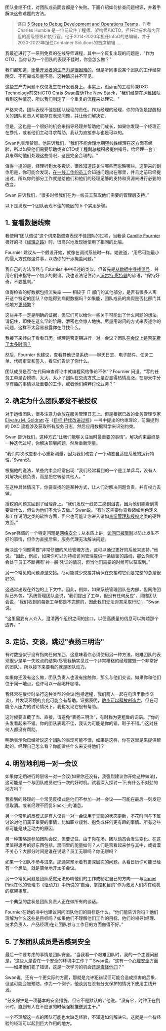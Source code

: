 <!--
title: Debug开发和运维团队的五个步骤
cover: https://cdn.thenewstack.io/media/2024/01/0a4ea704-debugging-team-2-1024x576.jpg
-->

团队业绩不佳，对团队成员而言都是个失败。下面介绍如何排查问题根源，并着手解决这些难题的方法。

> 译自 [5 Steps to Debug Development and Operations Teams](https://thenewstack.io/5-steps-to-debug-development-and-operations-teams/)，作者 Charles Humble 是一位前软件工程师、架构师和CTO，担任过技术和内容组的高级领导和执行官。他于2014-2020年担任InfoQ的总编辑，并于2020-2023年担任Container Solutions的首席编辑......

我最近进行了一系列免费的在线导师课程，其中一个反复出现的问题是，"作为CTO，当你认为一个团队的表现不佳时，你会怎么做？"

我们都知道，[衡量开发者的生产力是很困难的](https://thenewstack.io/measuring-developer-productivity-whos-winning-the-debate/)，但是听同事说某个团队的工作经常晚交、不可靠或质量不高，这种情况并不罕见。

这些生产力问题不仅仅发生在开发者身上。事实上，[Atsign](https://atsign.com/)的工程师兼DXC Technology前交付CTO [Chris Swan](https://www.linkedin.com/in/chrisswan?originalSubdomain=uk)告诉The New Stack，"我们经常在[运维团队](https://thenewstack.io/operations/)看到这种情况，所以我们制定了一个重复的流程来处理它。"

严格来说，团队表现不佳是团队经理的责任。作为经理的经理，你的角色是提醒相关的团队负责人可能存在表现问题，并让他们解决它。

但是，这也是一个很好的机会来指导经理并帮助他们成长，如果你发现一个经理正在挣扎，或者他们主动寻求帮助，我认为直接参与也是可以的。

Swan也表示赞同。他告诉我们，"我们不能合理地期望线性经理在这方面有经验，所以如果他们需要帮助或者CTO或工程副总裁积极提供指导，给经理一套工具来帮助他们处理这些情况，这是完全合理的。"

值得一提的是，经理听到太多投诉，很难知道该关注哪些而忽略哪些。这带来的副作用是，你可能会发现，[在一线工作的员工](https://thenewstack.io/engineering-leaders-switch-to-wartime-management-now/)会知道问题出在哪里，并且之前已经提出过，所以你的部分工作就是给他们和他们的经理足够的支持和资源来进行必要的改变。

Swan 告诉我们，“很多时候我们在为一线员工获取他们需要的管理层支持。”

以下是发现一个团队表现不佳的原因的 5 个实用步骤。

## 1. 查看数据线索

我使用“团队调试”这个词来指调查表现不佳团队的过程，当我读 [Camille Fournier](https://www.linkedin.com/in/camille-fournier-9011812/) 极好的书《[经理之路](https://www.oreilly.com/library/view/the-managers-path/9781491973882/)》时，很高兴地发现她使用了相同的比喻。

Fournier 建议从一个假设开始，就像在调试系统时一样。她说道，“用尽可能最小的侵入方式做这件事，以防你的干涉掩盖问题。”

我自己的方法虽然与 Fournier 书中描述的类似，但首先是[从数据中寻找信号](https://thenewstack.io/can-devex-metrics-drive-developer-productivity/)，并用它们来指导一个初步的假设。我也设法记住诗人[沃尔特·惠特曼](https://whitmanarchive.org/)的谚语，“保持好奇，不要批判。”

值得检查的好数据包括流失率 —— 相较于 IT 部门的其他部分，是否有很多人离开这个特定的团队？你能得到病假数据吗？如果能，团队成员的病假是否比部门其他地方[更频繁](https://thenewstack.io/how-to-recognize-recover-from-and-prevent-burnout/)？

这些并不一定是明确的证据，但它们可以给你一些关于可能出了什么问题的想法。请记住，即使在这么早的阶段，泄密也会惊人地快。尽量用询问的方式来表述你的问题，这样不太容易暴露你在寻找什么。

我接下来倾向于看看日历。经理是否定期进行一对一会议？团队[在会议上是否花费了太多时间？](https://thenewstack.io/tech-works-how-can-we-break-our-obsession-with-meetings/)

然后，Fournier 也建议，查看其他记录系统——聊天日志、电子邮件、任务工单、代码审查和签入，看它们告诉了你什么。

团队成员是否“在代码审查评论中就编程风格争论不休”？Fournier 问道。“写的任务工单是否模糊、太大、太小？团队在交流方式上是否显得热情高涨，在聊天中分享有趣的事情以及重要的工作，或者他们纯粹讨论业务？”

## 2. 确定为什么团队感觉不被授权

对于运维团队，很多注意力会放在服务管理日志上。但是根据已故的业务管理专家 [Eliyahu M. Goldratt](https://www.tocinstitute.org/eliyahu-goldratt.html) 在《[目标:持续改进过程](https://www.amazon.co.uk/Goal-Process-Ongoing-Improvement/dp/0566086654)》一书中提出的约束理论，前面提到的 DXC 流程涉及获取所有服务日志，然后应用数据科学来识别约束。

Swan 告诉我们，这种方式“让我们能够关注当时最重要的事情”。解决约束最终是一种迭代过程，你解决顶层问题，然后重新测量。

“我们每次改变都小心重新测量，因为我们改变了一个动态自适应系统的运行特性，”Swan说。

根据他的说法，某些约束会经常出现: "我们经常看到的一个是工单乒乓，没有人对解决问题负责，而是把它转给其他人。"

在这种具体情况下，你要查找的是某种方式，让人们对解决问题负责，并有权力去做。

授权的问题又回到了经理身上。“我们发现一线员工感到沮丧，因为他们能看到需要做什么，但认为他们不允许去做。” Swan说。“有时这需要你查看诸如角色定义和工作说明之类的软性方面，但它也可能让你进入诸如[身份管理和授权](https://thenewstack.io/getting-started-with-identity-and-access-management/)之类的硬性方面。”

Swan强调的一个特定问题是[网络安全](https://thenewstack.io/security/)；从本质上讲，[访问已被限制](https://thenewstack.io/7-benefits-of-developer-access-to-production/)以防止发生不好的事情，但作为直接后果，服务代理无法解决问题。

解决这个问题需要“非常仔细的风险管理方法，这可以通过更好的系统来支持，”他说。“因此，例如，如果你可以为特权访问管理提供一条破窗的路线，那么你就不会处于员工不断拥有'神一般'凭证的情况，但当他们需要的时候可以获取到。”

另一个常见的问题源是交接。尽可能减少交接并确保在交接时它们是完整的总是很好的。

这通常出现在外包的上下文中。因此，例如，如果系统管理团队在内部，但网络团队已外包，"系统管理团队会说，'我们提出了工单，但没有任何反应'，网络团队会说，'我们收到的每张工单都是不完整的，因此我们无法对其采取行动'，"Swan说。

"这里需要有人介入，澄清两个组织之间的接口，以便高质量的信息可以跨越那个边界。"

## 3. 走访、交谈，跳过"表扬三明治"

有时数据似乎没有指向任何东西，这意味着你必须使用另一种方法。艰难团队的表现很少是单一失败点的结果(尽管我确实见过一个非常糟糕的经理摧毁一个非常好的团队)。所以接下来要看的就是团队动力。

如果你还没有这么做，团队负责人也没有接触你，那么与他们交谈。如果你和他们位于同一地点，也许可以一起喝杯咖啡。

我经常在散步时举行这种类型的会议(包括远程，我们两人一起在电话里散步交谈)，并发现环境的变化可能会有帮助。证据表明，[散步可以释放创造力](https://blog.container-solutions.com/why-your-desk-is-the-worst-place-to-work-and-other-life-lessons-from-a-lazy-developer)，但在可能令人压力的讨论情况下，我也发现它很有帮助。

这时候要直截了当、直接，请避免“表扬三明治”，有时称为更粗鲁的词语。(“你的头发看起来不错。你的团队表现不佳，我认为可能是你的错。鞋子不错。”)这对任何人都没有帮助。

明确表示你已经听说这个团队的表现可能不佳，如果是这样，你在这里是来提供帮助的。经理自己怎么看？你能做些什么来支持他们？

## 4. 明智地利用一对一会议

如果你定期进行跨层级一对一会议(如果你还没有，我强烈建议你开始这种做法)，这可能是一个与团队成员进行一次的好时机。试着深入探讨一下;有什么不对劲的地方吗？

我看到的经理的一个常见反模式是他们不参加一对一会议——可能在最后一刻发短信取消。或者经理不回复Slack上的消息。

另一个常见的反模式是有人仅将一对一会议用于无聊的状态更新，不花时间与下属讨论对他们真正重要的事情，比如职业规划、抱负或任何更有趣的事情。所有这些都可能是缺乏动力的原因。

另一种策略是参加团队会议，但要记住，由于你在场，团队动态会发生变化。在这里值得思考的好东西包括，房间里的能量如何？人们是否看起来参与其中，或者漠不关心？大部分时间是谁在说话？员工无聊吗？你无聊吗？

如果一个团队不参与进来，那通常预示着有更深层次的问题。从看日历你可能已经有一个想法，就是简单地开太多会议。

另一个常见问题是团队感觉无法影响他们的工作或制定自己的方向——与[Daniel Pink](https://www.linkedin.com/in/danielpink/)在他的管理书《[驱动力](https://www.danpink.com/books/drive/)》中所说的“自治、掌控和目的”作为激发人们内在动机的框架相反。

一个典型的症状是团队负责人正在做所有的谈话。

Fournier在她的书中也建议问问团队他们的目标是什么。“他们能告诉你吗？他们理解为什么这些是目标吗？如果他们不理解他们工作的目标，他们的领导(经理、技术负责人、产品经理)在让团队参与工作目的方面做得不好。”

## 5. 了解团队成员是否感到安全

最后一件要考虑的事情是团队安全。“当我看一个艰难团队时，我的一个主要问题是，'这些人是否在一个安全的环境中工作？'” Swan说。“这有一个[心理安全](https://thenewstack.io/5-ways-to-build-psychological-safety-at-fast-moving-startups/)方面——如果他们犯了错误，这是一次学习的机会[还是责怪他们](https://thenewstack.io/top-12-best-practices-for-better-incident-management-postmortems/)？”

Swan说，还有一个更实际的方面，那就是允许犯错误但可能会造成损害的后果，但这可能会被预防。作为一个例子，他谈到在没有分支保护的情况下使用主线开发。

“分支保护是一项基本的安全措施，但它不是默认的，”他说。“没有它，时钟正在倒计时，直到有人在不应该的时候强制推送到主干。”

一个不理解这一点的团队可能也太缺乏经验，不知道如何解决它。这就是一个有经验的经理可以起到巨大作用的地方。
